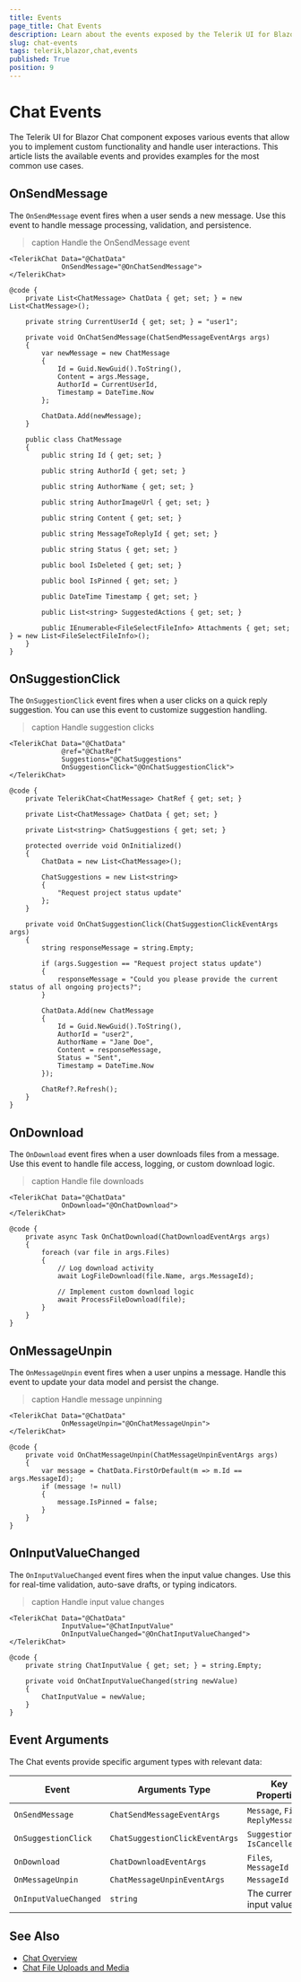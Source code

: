 ```yaml
---
title: Events
page_title: Chat Events
description: Learn about the events exposed by the Telerik UI for Blazor Chat component for message handling, quick actions, uploads, and more.
slug: chat-events
tags: telerik,blazor,chat,events
published: True
position: 9
---
```


# Chat Events

The Telerik UI for Blazor Chat component exposes various events that allow you to implement custom functionality and handle user interactions. This article lists the available events and provides examples for the most common use cases.

## OnSendMessage

The `OnSendMessage` event fires when a user sends a new message. Use this event to handle message processing, validation, and persistence.

>caption Handle the OnSendMessage event

````Razor
<TelerikChat Data="@ChatData"
             OnSendMessage="@OnChatSendMessage">
</TelerikChat>

@code {    
    private List<ChatMessage> ChatData { get; set; } = new List<ChatMessage>();

    private string CurrentUserId { get; set; } = "user1";

    private void OnChatSendMessage(ChatSendMessageEventArgs args)
    {
        var newMessage = new ChatMessage
        {
            Id = Guid.NewGuid().ToString(),
            Content = args.Message,
            AuthorId = CurrentUserId,
            Timestamp = DateTime.Now
        };

        ChatData.Add(newMessage);
    }

    public class ChatMessage
    {
        public string Id { get; set; }

        public string AuthorId { get; set; }

        public string AuthorName { get; set; }

        public string AuthorImageUrl { get; set; }

        public string Content { get; set; }

        public string MessageToReplyId { get; set; }

        public string Status { get; set; }

        public bool IsDeleted { get; set; }

        public bool IsPinned { get; set; }

        public DateTime Timestamp { get; set; }

        public List<string> SuggestedActions { get; set; }

        public IEnumerable<FileSelectFileInfo> Attachments { get; set; } = new List<FileSelectFileInfo>();
    }
}
````

## OnSuggestionClick

The `OnSuggestionClick` event fires when a user clicks on a quick reply suggestion. You can use this event to customize suggestion handling.

>caption Handle suggestion clicks

````Razor
<TelerikChat Data="@ChatData"
             @ref="@ChatRef"
             Suggestions="@ChatSuggestions"
             OnSuggestionClick="@OnChatSuggestionClick">
</TelerikChat>

@code {    
    private TelerikChat<ChatMessage> ChatRef { get; set; }
    
    private List<ChatMessage> ChatData { get; set; }
    
    private List<string> ChatSuggestions { get; set; }
    
    protected override void OnInitialized()
    {
        ChatData = new List<ChatMessage>();
        
        ChatSuggestions = new List<string>
        {
            "Request project status update"
        };
    }

    private void OnChatSuggestionClick(ChatSuggestionClickEventArgs args)
    {
        string responseMessage = string.Empty;

        if (args.Suggestion == "Request project status update")
        {
            responseMessage = "Could you please provide the current status of all ongoing projects?";
        }

        ChatData.Add(new ChatMessage
        {
            Id = Guid.NewGuid().ToString(),
            AuthorId = "user2",
            AuthorName = "Jane Doe",
            Content = responseMessage,
            Status = "Sent",
            Timestamp = DateTime.Now
        });

        ChatRef?.Refresh();
    }
}
````

## OnDownload

The `OnDownload` event fires when a user downloads files from a message. Use this event to handle file access, logging, or custom download logic.

>caption Handle file downloads

````RAZOR.skip-repl
<TelerikChat Data="@ChatData"
             OnDownload="@OnChatDownload">
</TelerikChat>

@code {  
    private async Task OnChatDownload(ChatDownloadEventArgs args)
    {
        foreach (var file in args.Files)
        {
            // Log download activity
            await LogFileDownload(file.Name, args.MessageId);
            
            // Implement custom download logic
            await ProcessFileDownload(file);
        }
    }
}
````

## OnMessageUnpin

The `OnMessageUnpin` event fires when a user unpins a message. Handle this event to update your data model and persist the change.

>caption Handle message unpinning

````RAZOR.skip-repl
<TelerikChat Data="@ChatData"
             OnMessageUnpin="@OnChatMessageUnpin">
</TelerikChat>

@code {    
    private void OnChatMessageUnpin(ChatMessageUnpinEventArgs args)
    {
        var message = ChatData.FirstOrDefault(m => m.Id == args.MessageId);
        if (message != null)
        {
            message.IsPinned = false;
        }
    }
}
````

## OnInputValueChanged

The `OnInputValueChanged` event fires when the input value changes. Use this for real-time validation, auto-save drafts, or typing indicators.

>caption Handle input value changes

````RAZOR.skip-repl
<TelerikChat Data="@ChatData"
             InputValue="@ChatInputValue"
             OnInputValueChanged="@OnChatInputValueChanged">
</TelerikChat>

@code {
    private string ChatInputValue { get; set; } = string.Empty;

    private void OnChatInputValueChanged(string newValue)
    {
        ChatInputValue = newValue;
    }
}
````

## Event Arguments

The Chat events provide specific argument types with relevant data:

| Event | Arguments Type | Key Properties |
|-------|----------------|----------------|
| `OnSendMessage` | `ChatSendMessageEventArgs` | `Message`, `Files`, `ReplyMessageId` |
| `OnSuggestionClick` | `ChatSuggestionClickEventArgs` | `Suggestion`, `IsCancelled` |
| `OnDownload` | `ChatDownloadEventArgs` | `Files`, `MessageId` |
| `OnMessageUnpin` | `ChatMessageUnpinEventArgs` | `MessageId` |
| `OnInputValueChanged` | `string` | The current input value |

## See Also

* [Chat Overview](slug:chat-overview)
* [Chat File Uploads and Media](slug:chat-file-uploads-and-media)
